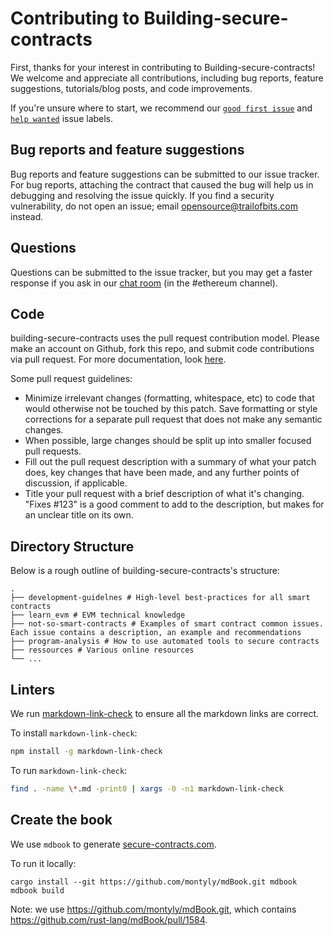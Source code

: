 # Contributing to Building-secure-contracts

First, thanks for your interest in contributing to Building-secure-contracts! We welcome and appreciate all contributions, including bug reports, feature suggestions, tutorials/blog posts, and code improvements.

If you're unsure where to start, we recommend our [`good first issue`](https://github.com/crytic/building-secure-contracts/issues?q=is%3Aissue+is%3Aopen+label%3A%22good+first+issue%22) and [`help wanted`](https://github.com/crytic/building-secure-contracts/issues?q=is%3Aissue+is%3Aopen+label%3A%22help+wanted%22) issue labels.

## Bug reports and feature suggestions

Bug reports and feature suggestions can be submitted to our issue tracker. For bug reports, attaching the contract that caused the bug will help us in debugging and resolving the issue quickly. If you find a security vulnerability, do not open an issue; email opensource@trailofbits.com instead.

## Questions

Questions can be submitted to the issue tracker, but you may get a faster response if you ask in our [chat room](https://empireslacking.herokuapp.com/) (in the #ethereum channel).

## Code

building-secure-contracts uses the pull request contribution model. Please make an account on Github, fork this repo, and submit code contributions via pull request. For more documentation, look [here](https://guides.github.com/activities/forking/).

Some pull request guidelines:

- Minimize irrelevant changes (formatting, whitespace, etc) to code that would otherwise not be touched by this patch. Save formatting or style corrections for a separate pull request that does not make any semantic changes.
- When possible, large changes should be split up into smaller focused pull requests.
- Fill out the pull request description with a summary of what your patch does, key changes that have been made, and any further points of discussion, if applicable.
- Title your pull request with a brief description of what it's changing. "Fixes #123" is a good comment to add to the description, but makes for an unclear title on its own.

## Directory Structure

Below is a rough outline of building-secure-contracts's structure:

```text
.
├── development-guidelnes # High-level best-practices for all smart contracts
├── learn_evm # EVM technical knowledge
├── not-so-smart-contracts # Examples of smart contract common issues. Each issue contains a description, an example and recommendations
├── program-analysis # How to use automated tools to secure contracts
├── ressources # Various online resources
└── ...
```

## Linters

We run [markdown-link-check](https://github.com/tcort/markdown-link-check) to ensure all the markdown links are correct.

To install `markdown-link-check`:

```bash
npm install -g markdown-link-check
```

To run `markdown-link-check`:

```bash
find . -name \*.md -print0 | xargs -0 -n1 markdown-link-check
```

## Create the book

We use `mdbook` to generate [secure-contracts.com](https://secure-contracts.com/).

To run it locally:

```
cargo install --git https://github.com/montyly/mdBook.git mdbook
mdbook build
```

Note: we use https://github.com/montyly/mdBook.git, which contains https://github.com/rust-lang/mdBook/pull/1584.
